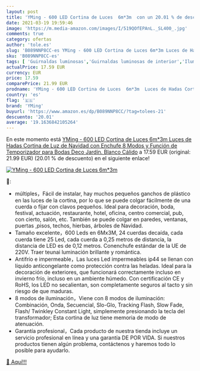 ```yaml
---
layout: post
title: 'YMing - 600 LED Cortina de Luces  6m*3m  con un 20.01 % de descuento'
date: 2021-03-19 19:59:46
image: 'https://m.media-amazon.com/images/I/519QOfEPAnL._SL400_.jpg'
comments: true
category: ofertas
author: 'tole.es'
slug: 'B089NNP8CC-es YMing - 600 LED Cortina de Luces 6m*3m Luces de Hadas...'
sku: 'B089NNP8CC-es'
tags: [ 'Guirnaldas luminosas','Guirnaldas luminosas de interior','Iluminación','navidad','yming', ]
actualPrice: 17.59 EUR
currency: EUR
price: 17.59
comparePrice: 21.99 EUR
prodname: 'YMing - 600 LED Cortina de Luces  6m*3m  Luces de Hadas Cortina de Luz de Navidad con Enchufe  8 Modos y Función de Temporizador para Bodas Deco  Jardín. Blanco Cálido'
country: 'es'
flag: '🇪🇸'
brand: 'YMing'
buyurl: 'https://www.amazon.es/dp/B089NNP8CC/?tag=tolees-21'
descuento: '20.01'
average: '19.1636842105264'
---
```


En este momento está [YMing - 600 LED Cortina de Luces  6m*3m  Luces de Hadas Cortina de Luz de Navidad con Enchufe  8 Modos y Función de Temporizador para Bodas Deco  Jardín. Blanco Cálido](https://www.amazon.es/dp/B089NNP8CC/?tag=tolees-21) a 17.59 EUR (original: 21.99 EUR) (20.01 %  de descuento) en el siguiente enlace!

[![YMing - 600 LED Cortina de Luces  6m*3m ](https://m.media-amazon.com/images/I/519QOfEPAnL._SL400_.jpg)](https://www.amazon.es/dp/B089NNP8CC/?tag=tolees-21)

🔎:

- múltiples，Fácil de instalar, hay muchos pequeños ganchos de plástico en las luces de la cortina, por lo que se puede colgar fácilmente de una cuerda o fijar con clavos pequeños. Ideal para decoración, boda, festival, actuación, restaurante, hotel, oficina, centro comercial, pub, con cierto, salón, etc. También se puede colgar en paredes, ventanas, puertas ,pisos, techos, hierbas, árboles de Navidad.
- Tamaño excelente，600 Leds en 6Mx3M, 24 cuerdas decaída, cada cuerda tiene 25 Led, cada cuerda a 0,25 metros de distancia, la distancia de LED es de 0,12 metros. Conenchufe estándar de la UE de 220V. Traer teunai luminación brillante y romántica.
- Antifrío e impermeable，Las luces Led impermeables ip44 se llenan con líquido anticongelante como protección contra las heladas. Ideal para la decoración de exteriores, que funcionará correctamente incluso en invierno frío, incluso en un ambiente húmedo. Con certificación CE y RoHS, los LED no secalientan, son completamente seguros al tacto y sin riesgo de que maduras.
- 8 modos de iluminación，Viene con 8 modos de iluminación: Combinación, Onda, Secuencial, Slo-Glo, Tracking Flash, Slow Fade, Flash/ Twinkley Constant Light, simplemente presionando la tecla del transformador; Esta cortina de luz tiene memoria de modo de atenuación.
- Garantía profesional，Cada producto de nuestra tienda incluye un servicio profesional en línea y una garantía DE POR VIDA. Si nuestros productos tienen algún problema, contáctenos y haremos todo lo posible para ayudarlo.

[🛒 Aquí!!!](https://www.amazon.es/dp/B089NNP8CC/?tag=tolees-21)
